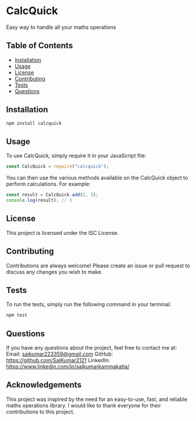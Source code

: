 # CalcQuick

Easy way to handle all your maths operations

## Table of Contents

- [Installation](#installation)
- [Usage](#usage)
- [License](#license)
- [Contributing](#contributing)
- [Tests](#tests)
- [Questions](#questions)

## Installation
```bash
npm install calcquick
```
## Usage

To use CalcQuick, simply require it in your JavaScript file:

```javascript
const CalcQuick = require("calcquick");
```
You can then use the various methods available on the
CalcQuick object to perform calculations. For example:

```javascript
const result = CalcQuick.add(2, 3);
console.log(result); // 5
```
## License

This project is licensed under the ISC License.

## Contributing

Contributions are always welcome! Please create an issue or pull request to discuss any changes you wish to make.

## Tests

To run the tests, simply run the following command in your terminal:

```bash
npm test
```

## Questions

If you have any questions about the project, feel free to contact me at:
Email: saikumar223359@gmail.com
GitHub: https://github.com/SaiKumar2121
LinkedIn: https://www.linkedin.com/in/saikumarkammakatla/

## Acknowledgements

This project was inspired by the need for an easy-to-use, fast, and reliable maths operations library. I would like to thank everyone for their contributions to this project.

